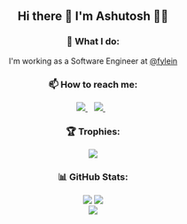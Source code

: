 <h2 align=center>Hi there 👋 I'm Ashutosh 👨‍💻</h2>

<h3 align=center>🔭 What I do: </h3>

<p align='center'>
  I'm working as a Software Engineer at <a href="https://github.com/fylein">@fylein</a>
</p>

<h3 align=center>📫 How to reach me:</h3>

<p align=center>
  <a href="https://www.linkedin.com/in/muleyashutosh/">
    <img src="https://img.shields.io/badge/linkedin-%230077B5.svg?&style=for-the-badge&logo=linkedin&logoColor=white" />
  </a>&nbsp;&nbsp;
  
  <a href="https://x.com/muley_ashu/">
    <img src="https://img.shields.io/badge/X-000000?style=for-the-badge&logo=x&logoColor=white" />
  </a>&nbsp;&nbsp;
</p>

<h3 align=center>🏆 Trophies:</h3>

<p align=center>
  <a href="https://github.com/ryo-ma/github-profile-trophy">
    <img src="https://github-profile-trophy.vercel.app/?username=muleyashutosh&theme=onedark" alt-text="trophy"/>
  </a>
</p> 

<h3 align=center>📊 GitHub Stats:</h3>

<p align=center>
  <img src="https://github-readme-stats-sigma-five.vercel.app/api?username=muleyashutosh&theme=dark&show_icons=true&count_private=true&include_all_commits=true" alt-text="Ashutosh's GitHub stats"/>
  <img src="https://github-readme-streak-stats.herokuapp.com/?user=muleyashutosh&theme=dark&hide_border=false" alt-text=""/>
  <br/>
  <img src="https://github-readme-stats.vercel.app/api/top-langs/?username=muleyashutosh&theme=dark&hide_border=false&include_all_commits=true&count_private=true&layout=compact" alt-text=""/>
</p>
